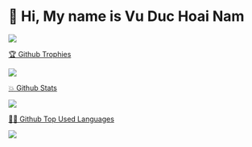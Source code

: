 <h1>👋 Hi, My name is Vu Duc Hoai Nam</h1>

<p>
      <a href="https://github.com/vuduchoainam">
        <img src="https://github-readme-streak-stats.herokuapp.com/?user=vuduchoainam&theme=tokyonight&hide_border=true" />
    </a>
</p>

<p align="center">
      <a href="https://github.com/vuduchoainam">
            <p> 🏆 Github Trophies </p>
        <img src="https://github-profile-trophy.vercel.app/?username=vuduchoainam&theme=tokyonight&no-frame=true&column=4&margin-w=15" />
      </a>
</p>

<p align="center">
      <a href="https://github.com/vuduchoainam">
            <p> 💥 Github Stats  </p>
        <img src="https://github-readme-stats.vercel.app/api?username=vuduchoainam&hide=contribs,prs&theme=tokyonight" />
      </a>
</p>

<p align="center">
      <a href="https://github.com/vuduchoainam">
            <p> 👨‍💻 Github Top Used Languages  </p>
        <img src="https://github-readme-stats.vercel.app/api/top-langs/?username=vuduchoainam&theme=tokyonight&include_all_commits=false&count_private=false&layout=compact" />
      </a>
</p>

            
